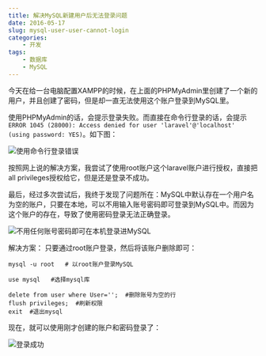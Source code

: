 ```yaml
---
title: 解决MySQL新建用户后无法登录问题
date: 2016-05-17
slug: mysql-user-user-cannot-login
categories:
    - 开发
tags:
    - 数据库
    - MySQL
---
```

今天在给一台电脑配置XAMPP的时候，在上面的PHPMyAdmin里创建了一个新的用户，并且创建了密码，但是却一直无法使用这个账户登录到MySQL里。

<!--more-->

使用PHPMyAdmin的话，会提示登录失败。而直接在命令行登录的话，会提示`ERROR 1045 (28000): Access denied for user 'laravel'@'localhost' (using password: YES)`。如下图：

![使用命令行登录错误](http://qn-cdn.zacharyjia.me/mysql01.png)

按照网上说的解决方案，我尝试了使用root账户这个laravel账户进行授权，直接把all privileges授权给它，但是还是登录不成功。

最后，经过多次尝试后，我终于发现了问题所在：MySQL中默认存在一个用户名为空的账户，只要在本地，可以不用输入账号密码即可登录到MySQL中。而因为这个账户的存在，导致了使用密码登录无法正确登录。

![不用任何账号密码即可在本机登录进MySQL](http://qn-cdn.zacharyjia.me/mysql02.png)

解决方案：
只要通过root账户登录，然后将该账户删除即可：
```
mysql -u root   # 以root账户登录MySQL

use mysql   #选择mysql库

delete from user where User='';  #删除账号为空的行
flush privileges;  #刷新权限
exit  #退出mysql
```

现在，就可以使用刚才创建的账户和密码登录了：

![登录成功](http://qn-cdn.zacharyjia.me/mysql03.png)